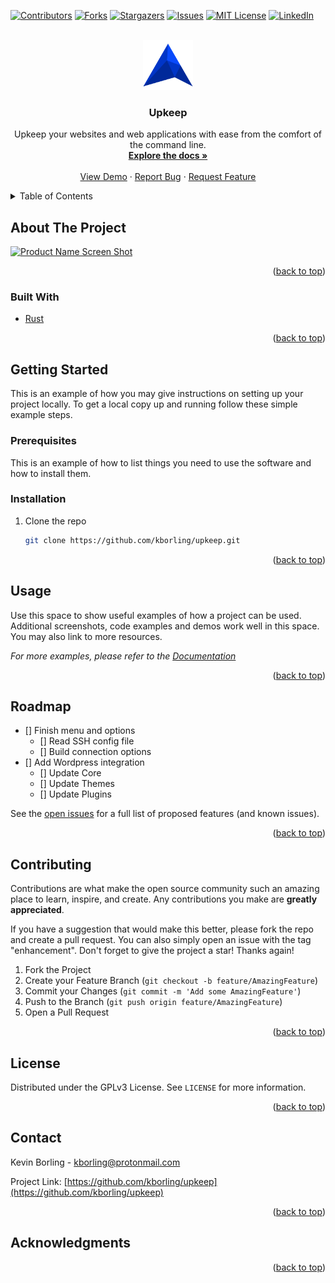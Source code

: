 <div id="top"></div>

<!-- PROJECT SHIELDS -->
<!--
*** I'm using markdown "reference style" links for readability.
*** Reference links are enclosed in brackets [ ] instead of parentheses ( ).
*** See the bottom of this document for the declaration of the reference variables
*** for contributors-url, forks-url, etc. This is an optional, concise syntax you may use.
*** https://www.markdownguide.org/basic-syntax/#reference-style-links
-->
[![Contributors][contributors-shield]][contributors-url]
[![Forks][forks-shield]][forks-url]
[![Stargazers][stars-shield]][stars-url]
[![Issues][issues-shield]][issues-url]
[![MIT License][license-shield]][license-url]
[![LinkedIn][linkedin-shield]][linkedin-url]



<!-- PROJECT LOGO -->
<br />
<div align="center">
  <a href="https://github.com/kborling/upkeep">
    <img src="images/logo.png" alt="Logo" width="80" height="80">
  </a>

<h3 align="center">Upkeep</h3>

  <p align="center">
    Upkeep your websites and web applications with ease from the comfort of the command line.
    <br />
    <a href="https://github.com/kborling/upkeep"><strong>Explore the docs »</strong></a>
    <br />
    <br />
    <a href="https://github.com/kborling/upkeep">View Demo</a>
    ·
    <a href="https://github.com/kborling/upkeep/issues">Report Bug</a>
    ·
    <a href="https://github.com/kborling/upkeep/issues">Request Feature</a>
  </p>
</div>



<!-- TABLE OF CONTENTS -->
<details>
  <summary>Table of Contents</summary>
  <ol>
    <li>
      <a href="#about-the-project">About The Project</a>
      <ul>
        <li><a href="#built-with">Built With</a></li>
      </ul>
    </li>
    <li>
      <a href="#getting-started">Getting Started</a>
      <ul>
        <li><a href="#prerequisites">Prerequisites</a></li>
        <li><a href="#installation">Installation</a></li>
      </ul>
    </li>
    <li><a href="#usage">Usage</a></li>
    <li><a href="#roadmap">Roadmap</a></li>
    <li><a href="#contributing">Contributing</a></li>
    <li><a href="#license">License</a></li>
    <li><a href="#contact">Contact</a></li>
    <li><a href="#acknowledgments">Acknowledgments</a></li>
  </ol>
</details>



<!-- ABOUT THE PROJECT -->
## About The Project

[![Product Name Screen Shot][product-screenshot]](https://example.com)

<p align="right">(<a href="#top">back to top</a>)</p>



### Built With

* [Rust](https://www.rust-lang.org/)

<p align="right">(<a href="#top">back to top</a>)</p>



<!-- GETTING STARTED -->
## Getting Started

This is an example of how you may give instructions on setting up your project locally.
To get a local copy up and running follow these simple example steps.

### Prerequisites

This is an example of how to list things you need to use the software and how to install them.

### Installation

1. Clone the repo
   ```sh
   git clone https://github.com/kborling/upkeep.git
   ```

<p align="right">(<a href="#top">back to top</a>)</p>



<!-- USAGE EXAMPLES -->
## Usage

Use this space to show useful examples of how a project can be used. Additional screenshots, code examples and demos work well in this space. You may also link to more resources.

_For more examples, please refer to the [Documentation](https://example.com)_

<p align="right">(<a href="#top">back to top</a>)</p>



<!-- ROADMAP -->
## Roadmap

- [] Finish menu and options
  - [] Read SSH config file
  - [] Build connection options
- [] Add Wordpress integration
    - [] Update Core
    - [] Update Themes
    - [] Update Plugins

See the [open issues](https://github.com/kborling/upkeep/issues) for a full list of proposed features (and known issues).

<p align="right">(<a href="#top">back to top</a>)</p>



<!-- CONTRIBUTING -->
## Contributing

Contributions are what make the open source community such an amazing place to learn, inspire, and create. Any contributions you make are **greatly appreciated**.

If you have a suggestion that would make this better, please fork the repo and create a pull request. You can also simply open an issue with the tag "enhancement".
Don't forget to give the project a star! Thanks again!

1. Fork the Project
2. Create your Feature Branch (`git checkout -b feature/AmazingFeature`)
3. Commit your Changes (`git commit -m 'Add some AmazingFeature'`)
4. Push to the Branch (`git push origin feature/AmazingFeature`)
5. Open a Pull Request

<p align="right">(<a href="#top">back to top</a>)</p>



<!-- LICENSE -->
## License

Distributed under the GPLv3 License. See `LICENSE` for more information.

<p align="right">(<a href="#top">back to top</a>)</p>



<!-- CONTACT -->
## Contact

Kevin Borling - kborling@protonmail.com

Project Link: [https://github.com/kborling/upkeep](https://github.com/kborling/upkeep)

<p align="right">(<a href="#top">back to top</a>)</p>



<!-- ACKNOWLEDGMENTS -->
## Acknowledgments

<!-- * []() -->
<!-- * []() -->
<!-- * []() -->

<p align="right">(<a href="#top">back to top</a>)</p>



<!-- MARKDOWN LINKS & IMAGES -->
<!-- https://www.markdownguide.org/basic-syntax/#reference-style-links -->
[contributors-shield]: https://img.shields.io/github/contributors/kborling/upkeep.svg?style=for-the-badge
[contributors-url]: https://github.com/kborling/upkeep/graphs/contributors
[forks-shield]: https://img.shields.io/github/forks/kborling/upkeep.svg?style=for-the-badge
[forks-url]: https://github.com/kborling/upkeep/network/members
[stars-shield]: https://img.shields.io/github/stars/kborling/upkeep.svg?style=for-the-badge
[stars-url]: https://github.com/kborling/upkeep/stargazers
[issues-shield]: https://img.shields.io/github/issues/kborling/upkeep.svg?style=for-the-badge
[issues-url]: https://github.com/kborling/upkeep/issues
[license-shield]: https://img.shields.io/github/license/kborling/upkeep.svg?style=for-the-badge
[license-url]: https://github.com/kborling/upkeep/blob/master/LICENSE.txt
[linkedin-shield]: https://img.shields.io/badge/-LinkedIn-black.svg?style=for-the-badge&logo=linkedin&colorB=555
[linkedin-url]: https://linkedin.com/in/kevinborling
[product-screenshot]: images/screenshot.png
